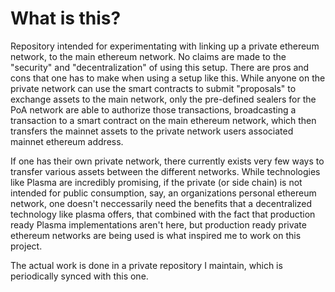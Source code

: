 # What is this?

Repository intended for experimentating with linking up a private ethereum network, to the main ethereum network. No claims are made to the "security" and "decentralization" of using this setup. There are pros and cons that one has to make when using a setup like this. While anyone on the private network can use the smart contracts to submit "proposals" to exchange assets to the main network, only the pre-defined sealers for the PoA network are able to authorize those transactions, broadcasting a transaction to a smart contract on the main ethereum network, which then transfers the mainnet assets to the private network users associated mainnet ethereum address.

If one has their own private network, there currently exists very few ways to transfer various assets between the different networks. While technologies like Plasma are incredibly promising, if the private (or side chain) is not intended for public consumption, say, an organizations personal ethereum network, one doesn't neccessarily need the benefits that a decentralized technology like plasma offers, that combined with the fact that production ready Plasma implementations aren't here, but production ready private ethereum networks are being used is what inspired me to work on this project.

The actual work is done in a private repository I maintain, which is periodically synced with this one.
